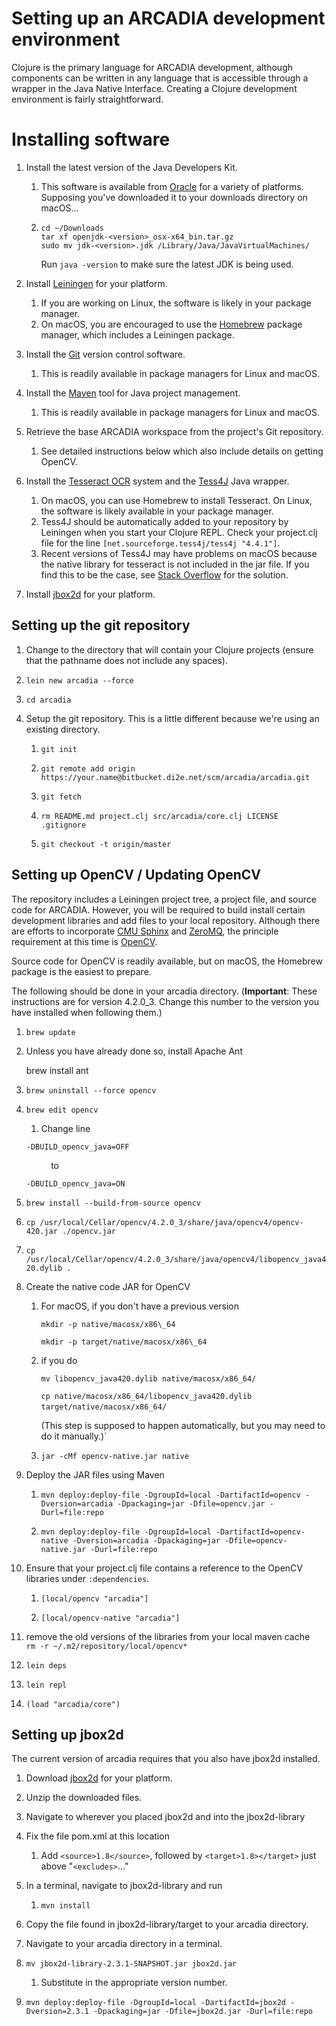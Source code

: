 Setting up an ARCADIA development environment
=============================================

Clojure is the primary language for ARCADIA development, although components can be written in any language that is accessible through a wrapper in the Java Native Interface. Creating a Clojure development environment is fairly straightforward.

Installing software
=============================================

1.  Install the latest version of the Java Developers Kit.
    1.  This software is available from [Oracle](http://www.oracle.com/technetwork/java/javase/downloads/index.html) for a variety of platforms. Supposing you've downloaded it to your downloads directory on macOS...
    2.  `cd ~/Downloads`  
        `tar xf openjdk-<version>_osx-x64_bin.tar.gz`  
        `sudo mv jdk-<version>.jdk /Library/Java/JavaVirtualMachines/`
        
        Run `java -version` to make sure the latest JDK is being used. 
        
2.  Install [Leiningen](http://leiningen.org) for your platform.
    1.  If you are working on Linux, the software is likely in your package manager.
    2.  On macOS, you are encouraged to use the [Homebrew](http://brew.sh) package manager, which includes a Leiningen package.
3.  Install the [Git](http://git-scm.com) version control software.
    1.  This is readily available in package managers for Linux and macOS.
4.  Install the [Maven](http://maven.apache.org) tool for Java project management.
    1.  This is readily available in package managers for Linux and macOS.
5.  Retrieve the base ARCADIA workspace from the project's Git repository.
    1.  See detailed instructions below which also include details on getting OpenCV.
6.  Install the [Tesseract OCR](https://code.google.com/p/tesseract-ocr/) system and the [Tess4J](http://tess4j.sourceforge.net) Java wrapper. 
    1.  On macOS, you can use Homebrew to install Tesseract. On Linux, the software is likely available in your package manager.
    2.  Tess4J should be automatically added to your repository by Leiningen when you start your Clojure REPL. Check your project.clj file for the line `[net.sourceforge.tess4j/tess4j "4.4.1"]`.
    1.  Recent versions of Tess4J may have problems on macOS because the native library for tesseract is not included in the jar file. If you find this to be the case, see [Stack Overflow](https://stackoverflow.com/questions/21394537/tess4j-unsatisfied-link-error-on-mac-os-x) for the solution.
7.  Install [jbox2d](https://github.com/jbox2d/jbox2d) for your platform.

Setting up the git repository
-----------------------------

1.  Change to the directory that will contain your Clojure projects (ensure that the pathname does not include any spaces).
2.  `lein new arcadia --force`
    
3.  `cd arcadia`
    
4.  Setup the git repository. This is a little different because we're using an existing directory.
    1.  `git init`
        
    2.  `git remote add origin https://your.name@bitbucket.di2e.net/scm/arcadia/arcadia.git`
        
    3.  `git fetch`
        
    4.  `rm README.md project.clj src/arcadia/core.clj LICENSE .gitignore`
        
    5.  `git checkout -t origin/master`
        

Setting up OpenCV / Updating OpenCV
-----------------------------------

The repository includes a Leiningen project tree, a project file, and source code for ARCADIA. However, you will be required to build install certain development libraries and add files to your local repository. Although there are efforts to incorporate [CMU Sphinx](http://cmusphinx.sourceforge.net) and [ZeroMQ](http://zeromq.org), the principle requirement at this time is [OpenCV](http://docs.opencv.org).

Source code for OpenCV is readily available, but on macOS, the Homebrew package is the easiest to prepare.

The following should be done in your arcadia directory. (**Important**: These instructions are for version 4.2.0\_3. Change this number to the version you have installed when following them.)

1.  `brew update`
    
2.  Unless you have already done so, install Apache Ant
    
    brew install ant
    
3.  `brew uninstall --force opencv`
    
4.  `brew edit opencv`
    
    1.  Change line
        
    
    `-DBUILD_opencv_java=OFF`
    
              to
    
    `-DBUILD_opencv_java=ON`
    
5.  `brew install --build-from-source opencv`
    
6.  `cp /usr/local/Cellar/opencv/4.2.0_3/share/java/opencv4/opencv-420.jar ./opencv.jar`
    
7.  `cp /usr/local/Cellar/opencv/4.2.0_3/share/java/opencv4/libopencv_java420.dylib .`
    
8.  Create the native code JAR for OpenCV
    
    1.  For macOS, if you don't have a previous version
        
        `mkdir -p native/macosx/x86\_64`
        
        `mkdir -p target/native/macosx/x86\_64`
    2.  if you do
        
        `mv libopencv_java420.dylib native/macosx/x86_64/`
        
        `cp native/macosx/x86_64/libopencv_java420.dylib target/native/macosx/x86_64/`   
        
        (This step is supposed to happen automatically, but you may need to do it manually.)`
    3.  `jar -cMf opencv-native.jar native`
        
9.  Deploy the JAR files using Maven
    1.  `mvn deploy:deploy-file -DgroupId=local -DartifactId=opencv -Dversion=arcadia -Dpackaging=jar -Dfile=opencv.jar -Durl=file:repo`
        
    2.  `mvn deploy:deploy-file -DgroupId=local -DartifactId=opencv-native -Dversion=arcadia -Dpackaging=jar -Dfile=opencv-native.jar -Durl=file:repo`
        
10.  Ensure that your project.clj file contains a reference to the OpenCV libraries under `:dependencies`.

        1.  `[local/opencv "arcadia"]`
        
        2.  `[local/opencv-native "arcadia"]`
        
11.  remove the old versions of the libraries from your local maven cache  
    `rm -r ~/.m2/repository/local/opencv*`
12.  `lein deps`
    
13.  `lein repl`
    
14.  `(load "arcadia/core")`
    

Setting up jbox2d
-----------------

The current version of arcadia requires that you also have jbox2d installed.

1.  Download [jbox2d](https://github.com/jbox2d/jbox2d) for your platform.
    
2.  Unzip the downloaded files.
    
3.  Navigate to wherever you placed jbox2d and into the jbox2d-library
4.  Fix the file pom.xml at this location
    1.  Add `<source>1.8</source>`, followed by `<target>1.8></target>` just above "`<excludes>`..."
5.  In a terminal, navigate to jbox2d-library and run 
    
    1.  `mvn install`
        
6.  Copy the file found in jbox2d-library/target to your arcadia directory.
    
7.  Navigate to your arcadia directory in a terminal.
    
8.  `mv jbox2d-library-2.3.1-SNAPSHOT.jar jbox2d.jar`
    
    1.  Substitute in the appropriate version number.
        
9.  `mvn deploy:deploy-file -DgroupId=local -DartifactId=jbox2d -Dversion=2.3.1 -Dpackaging=jar -Dfile=jbox2d.jar -Durl=file:repo`